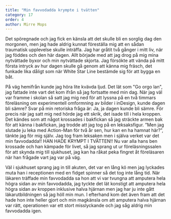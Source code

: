 ```yaml
---
title: "Min favvodadda krympte i tvätten"
category: 17
order: 4
author: Mirre Mops
---
```


Det spöregnade och jag fick en känsla att det skulle bli en sorglig dag den morgonen, men jag hade aldrig kunnat föreställa mig att en sådan traumatisk upplevelse skulle inträffa. Jag har gråtit två gånger i mitt liv, när jag föddes och den här dagen. Allt började med att jag drog på mig mina nytvättade byxor och min nytvättade skjorta. Jag försökte att vända på mitt första intryck av hur dagen skulle gå genom att känna mig fräsch, det funkade lika dåligt som när White Star Line bestämde sig för att bygga en båt.

På väg hemifrån kunde jag höra lite kvävda ljud. Det lät som "Go orgo lan", jag fattade inte vart det kom ifrån så jag fortsatte med min dag. När jag väl var framme i skolan så satt jag mig ned för att lyssna på en två timmars föreläsning om experimentell omformning av bilder i inDesign, kunde dagen bli sämre? Svar på min retoriska fråga är: Ja, ja dagen kunde bli sämre. För precis när jag satt mig ned hörde jag ett skrik, det isade till i hela kroppen. Det kändes som att något krossades i bakfickan så jag sträckte armen bak för att känna i bakfickan, jag trodde att jag tog på en leksaksfigur. ”Men jag slutade ju leka med Action-Man för två år sen, hur kan en ha hamnat här?”, tänkte jag för mig själv. Jag tog fram leksaken men i själva verket var det min favvodadda!! HAN HADE KRYMPT I TVÄTTEN!! Nu var alla hans ben krossade och han kämpade för livet, så jag sprang ut ur föreläsningssalen för att skynda mig till sjukhuset, jag kan ha råkat peka fingret åt föreläsaren när han frågade vart jag var på väg.

Väl i sjukhuset sprang jag in till akuten, det var en lång kö men jag lyckades muta han i receptionen med en fidget spinner så det tog inte lång tid. När läkaren träffade min favvodadda sa hon att vi var tvungna att amputera hela högra sidan av min favvodadda, jag tyckte det lät konstigt att amputera hela högra sidan av kroppen inklusive halva hjärnan men jag har ju inte gått läkarutbildningen så jag höll min mun. I efterhand kom det även fram att det hade hon inte heller gjort och min magkänsla om att amputera halva hjärnan var rätt, operationen var ett stort misslyckande och jag såg aldrig min favvodadda igen.
